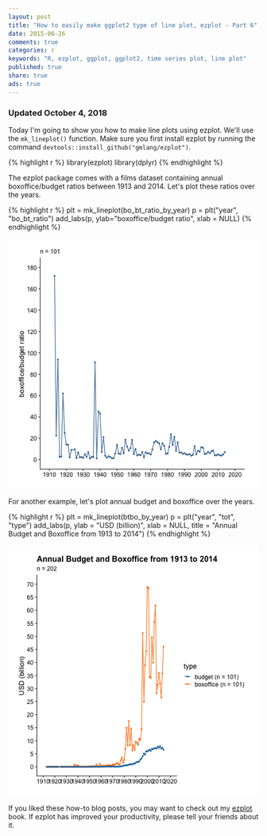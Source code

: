 ```yaml
---
layout: post
title: "How to easily make ggplot2 type of line plot, ezplot - Part 6"
date: 2015-06-26
comments: true
categories: r
keywords: "R, ezplot, ggplot, ggplot2, time series plot, line plot"
published: true
share: true
ads: true
---
```


### Updated October 4, 2018

Today I'm going to show you how to make line plots using ezplot. We'll use
the `mk_lineplot()` function. Make sure you first install ezplot by running the 
command `devtools::install_github("gmlang/ezplot")`.

{% highlight r %}
library(ezplot)
library(dplyr)
{% endhighlight %}

The ezplot package comes with a films dataset containing annual boxoffice/budget 
ratios between 1913 and 2014. Let's plot these ratios over the years. 

{% highlight r %}
plt = mk_lineplot(bo_bt_ratio_by_year)
p = plt("year", "bo_bt_ratio")
add_labs(p, ylab="boxoffice/budget ratio", xlab = NULL)
{% endhighlight %}

![center](/../figs/2015-06-26-how-to-easily-make-ggplot2-line-plot-ezplot-part6/unnamed-chunk-2-1.png)

For another example, let's plot annual budget and boxoffice over the years.

{% highlight r %}
plt = mk_lineplot(btbo_by_year)
p = plt("year", "tot", "type")
add_labs(p, ylab = "USD (billion)", xlab = NULL,
         title = "Annual Budget and Boxoffice from 1913 to 2014")
{% endhighlight %}

![center](/../figs/2015-06-26-how-to-easily-make-ggplot2-line-plot-ezplot-part6/unnamed-chunk-3-1.png)

If you liked these how-to blog posts, you may want to check out my [ezplot](https://leanpub.com/ezplot) book. If ezplot has improved your 
productivity, please tell your friends about it.
